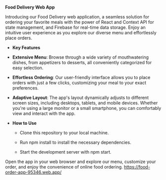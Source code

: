 **Food Delivery Web App**

Introducing our Food Delivery web application, a seamless solution for ordering your favorite meals with the power of React and Context API for state management, and Firebase for real-time data storage. Enjoy an intuitive user experience as you explore our diverse menu and effortlessly place orders. 

- **Key Features**

 - **Extensive Menu**: Browse through a wide variety of mouthwatering dishes, from appetizers to desserts, all conveniently categorized for easy selection.

 - **Effortless Ordering**: Our user-friendly interface allows you to place orders with just a few clicks, customizing your meal to your exact preferences.

 - **Adaptive Layout**: The app's layout dynamically adjusts to different screen sizes, including desktops, tablets, and mobile devices. Whether you're using a large monitor or a small smartphone, you can comfortably view and interact with the app.

- **How to Use**

  - Clone this repository to your local machine.

  - Run npm install to install the necessary dependencies.
   
  - Start the development server with npm start.
   
Open the app in your web browser and explore our menu, customize your order, and enjoy the convenience of online food ordering.
https://food-order-app-95346.web.app/
